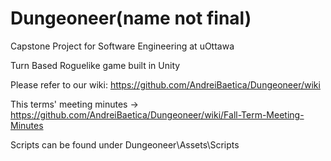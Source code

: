# Dungeoneer(name not final)

Capstone Project for Software Engineering at uOttawa

Turn Based Roguelike game built in Unity


Please refer to our wiki: https://github.com/AndreiBaetica/Dungeoneer/wiki

This terms' meeting minutes -> https://github.com/AndreiBaetica/Dungeoneer/wiki/Fall-Term-Meeting-Minutes


Scripts can be found under Dungeoneer\Assets\Scripts

